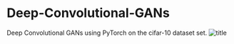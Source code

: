 # Deep-Convolutional-GANs
Deep Convolutional GANs using PyTorch on the cifar-10 dataset set.
![title](results/real_examples.png)

